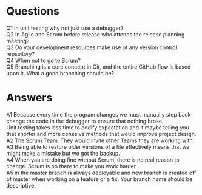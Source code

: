# Questions
Q1 In unit testing why not just use a debugger?\
Q2 In Agile and Scrum before release who attends the release planning meeting?\
Q3 Do your development resources make use of any version control repsoitory?\
Q4 When not to go to Scrum?\
Q5 Branching is a core concept in Git, and the entire GitHub flow is based upon it. What a good branching should be?
# Answers
A1 Because every time the program changes we must manually step back change the code in the debugger to ensure that nothing broke.\
    Unit testing takes less time to codify expectation and it maybe telling you that shorter and more cohesive methods that would improve project design.\
A2 The Scrum Team. They would invite other Teams they are working with.\
A3 Being able to restore older versions of a file effectively means that we might make a mistake but we got the backup.\
A4 When you are doing fine without Scrum, there is no real reason to change. Scrum is no there to make you work harder.\
A5 in the master branch is always deployable and new branch is created off of master when working on a feature or a fix. Your branch name should be descriptive.


 








